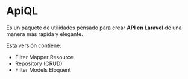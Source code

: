 # ApiQL

Es un paquete de utilidades pensado para crear **API en Laravel** de una manera más rápida y elegante.

Esta versión contiene:

- Filter Mapper Resource
- Repository (CRUD)
- Filter Models Eloquent